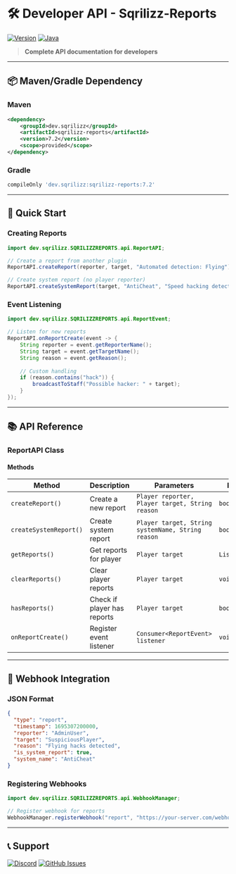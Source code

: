 # 🛠️ Developer API - Sqrilizz-Reports

[![Version](https://img.shields.io/badge/version-7.2-brightgreen.svg)](https://modrinth.com/plugin/sqrilizz-report)
[![Java](https://img.shields.io/badge/java-21-orange.svg)](https://openjdk.java.net/)

> **Complete API documentation for developers**

---

## 📦 Maven/Gradle Dependency

### Maven
```xml
<dependency>
    <groupId>dev.sqrilizz</groupId>
    <artifactId>sqrilizz-reports</artifactId>
    <version>7.2</version>
    <scope>provided</scope>
</dependency>
```

### Gradle
```gradle
compileOnly 'dev.sqrilizz:sqrilizz-reports:7.2'
```

---

## 🚀 Quick Start

### Creating Reports
```java
import dev.sqrilizz.SQRILIZZREPORTS.api.ReportAPI;

// Create a report from another plugin
ReportAPI.createReport(reporter, target, "Automated detection: Flying");

// Create system report (no player reporter)
ReportAPI.createSystemReport(target, "AntiCheat", "Speed hacking detected");
```

### Event Listening
```java
import dev.sqrilizz.SQRILIZZREPORTS.api.ReportEvent;

// Listen for new reports
ReportAPI.onReportCreate(event -> {
    String reporter = event.getReporterName();
    String target = event.getTargetName();
    String reason = event.getReason();
    
    // Custom handling
    if (reason.contains("hack")) {
        broadcastToStaff("Possible hacker: " + target);
    }
});
```

---

## 📚 API Reference

### ReportAPI Class

#### Methods

| Method | Description | Parameters | Returns |
|--------|-------------|------------|---------|
| `createReport()` | Create a new report | `Player reporter, Player target, String reason` | `boolean` |
| `createSystemReport()` | Create system report | `Player target, String systemName, String reason` | `boolean` |
| `getReports()` | Get reports for player | `Player target` | `List<Report>` |
| `clearReports()` | Clear player reports | `Player target` | `void` |
| `hasReports()` | Check if player has reports | `Player target` | `boolean` |
| `onReportCreate()` | Register event listener | `Consumer<ReportEvent> listener` | `void` |

---

## 🔗 Webhook Integration

### JSON Format
```json
{
  "type": "report",
  "timestamp": 1695307200000,
  "reporter": "AdminUser",
  "target": "SuspiciousPlayer", 
  "reason": "Flying hacks detected",
  "is_system_report": true,
  "system_name": "AntiCheat"
}
```

### Registering Webhooks
```java
import dev.sqrilizz.SQRILIZZREPORTS.api.WebhookManager;

// Register webhook for reports
WebhookManager.registerWebhook("report", "https://your-server.com/webhook");
```

---

## 📞 Support

[![Discord](https://img.shields.io/badge/Discord-Join_Server-7289da.svg?logo=discord&logoColor=white)](https://discord.gg/yourdiscord)
[![GitHub Issues](https://img.shields.io/badge/GitHub-Issues-black.svg?logo=github)](https://github.com/Sqrilizz/Sqrilizz-Reports/issues)
